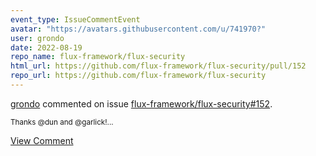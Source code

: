 ```yaml
---
event_type: IssueCommentEvent
avatar: "https://avatars.githubusercontent.com/u/741970?"
user: grondo
date: 2022-08-19
repo_name: flux-framework/flux-security
html_url: https://github.com/flux-framework/flux-security/pull/152
repo_url: https://github.com/flux-framework/flux-security
---
```


<a href='https://github.com/grondo' target='_blank'>grondo</a> commented on issue <a href='https://github.com/flux-framework/flux-security/pull/152' target='_blank'>flux-framework/flux-security#152</a>.

<small>Thanks @dun and @garlick!...</small>

<a href='https://github.com/flux-framework/flux-security/pull/152' target='_blank'>View Comment</a>